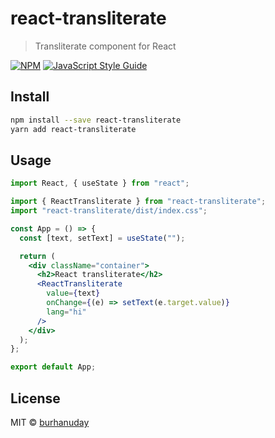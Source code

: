 # react-transliterate

> Transliterate component for React

[![NPM](https://img.shields.io/npm/v/react-transliterate.svg)](https://www.npmjs.com/package/react-transliterate) [![JavaScript Style Guide](https://img.shields.io/badge/code_style-standard-brightgreen.svg)](https://standardjs.com)

## Install

```bash
npm install --save react-transliterate
yarn add react-transliterate
```

## Usage

```jsx
import React, { useState } from "react";

import { ReactTransliterate } from "react-transliterate";
import "react-transliterate/dist/index.css";

const App = () => {
  const [text, setText] = useState("");

  return (
    <div className="container">
      <h2>React transliterate</h2>
      <ReactTransliterate
        value={text}
        onChange={(e) => setText(e.target.value)}
        lang="hi"
      />
    </div>
  );
};

export default App;
```

## License

MIT © [burhanuday](https://github.com/burhanuday)
